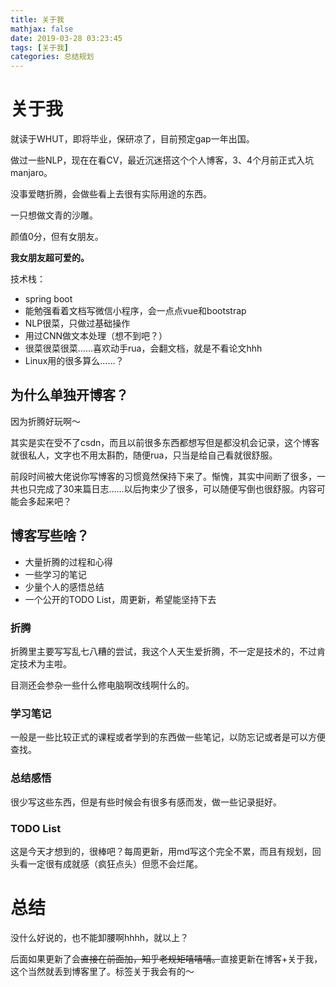 ```yaml
---
title: 关于我
mathjax: false
date: 2019-03-28 03:23:45
tags: [关于我]
categories: 总结规划
---
```


# 关于我

就读于WHUT，即将毕业，保研凉了，目前预定gap一年出国。

做过一些NLP，现在在看CV，最近沉迷搭这个个人博客，3、4个月前正式入坑manjaro。

没事爱瞎折腾，会做些看上去很有实际用途的东西。

一只想做文青的沙雕。

颜值0分，但有女朋友。

**我女朋友超可爱的。**

技术栈：

- spring boot
- 能勉强看着文档写微信小程序，会一点点vue和bootstrap
- NLP很菜，只做过基础操作
- 用过CNN做文本处理（想不到吧？）
- 很菜很菜很菜……喜欢动手rua，会翻文档，就是不看论文hhh
- Linux用的很多算么……？

## 为什么单独开博客？

因为折腾好玩啊～

其实是实在受不了csdn，而且以前很多东西都想写但是都没机会记录，这个博客就很私人，文字也不用太斟酌，随便rua，只当是给自己看就很舒服。

前段时间被大佬说你写博客的习惯竟然保持下来了。惭愧，其实中间断了很多，一共也只完成了30来篇日志……以后拘束少了很多，可以随便写倒也很舒服。内容可能会多起来吧？

## 博客写些啥？

- 大量折腾的过程和心得
- 一些学习的笔记
- 少量个人的感悟总结
- 一个公开的TODO List，周更新，希望能坚持下去

### 折腾

折腾里主要写写乱七八糟的尝试，我这个人天生爱折腾，不一定是技术的，不过肯定技术为主啦。

目测还会参杂一些什么修电脑啊改线啊什么的。

### 学习笔记

一般是一些比较正式的课程或者学到的东西做一些笔记，以防忘记或者是可以方便查找。

### 总结感悟

很少写这些东西，但是有些时候会有很多有感而发，做一些记录挺好。

### TODO List

这是今天才想到的，很棒吧？每周更新，用md写这个完全不累，而且有规划，回头看一定很有成就感（疯狂点头）但愿不会烂尾。

# 总结

没什么好说的，也不能卸腰啊hhhh，就以上？

后面如果更新了会~~直接在前面加，知乎老规矩嘻嘻嘻。~~直接更新在博客+关于我，这个当然就丢到博客里了。标签关于我会有的～